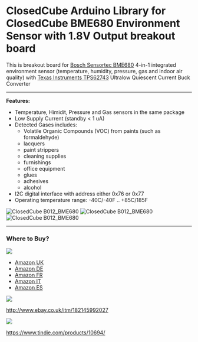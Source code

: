 ClosedCube Arduino Library for
ClosedCube BME680 Environment Sensor with 1.8V Output breakout board
================================================================================================================

This is breakout board for [Bosch Sensortec BME680](https://www.bosch-sensortec.com/bst/products/all_products/bme680)
 4-in-1 integrated environment sensor (temperature, humidity, pressure, gas and indoor air quality) with [Texas Instruments TPS62743](http://www.ti.com/product/TPS62743) Ultralow Quiescent Current Buck Converter

---

**Features:**

 - Temperature, Himidit, Pressure and Gas sensors in the same package
 - Low Supply Current (standby < 1 uA)
 - Detected Gases includes:
   -  Volatile Organic Compounds (VOC) from paints (such as formaldehyde)
   -  lacquers
   -  paint strippers
   -  cleaning supplies
   -  furnishings
   -  office equipment
   -  glues
   -  adhesives
   -  alcohol
 - I2C digital interface with address either 0x76 or 0x77
 - Operating temperature range: -40C/-40F .. +85C/185F

![ClosedCube B012_BME680](http://images.closedcube.uk/B013_BME680/B013_BME680_GitHub_Pic1.jpg)
![ClosedCube B012_BME680](http://images.closedcube.uk/B013_BME680/B013_BME680_GitHub_Pic2.jpg)
![ClosedCube B012_BME680](http://images.closedcube.uk/B013_BME680/B013_BME680_GitHub_Pic3.jpg)

----------
### Where to Buy?

[![](http://images.closedcube.uk/logo/github/amazon.png)](https://www.tindie.com/stores/closedcube/)

- [Amazon UK](https://www.amazon.co.uk/dp/B01MY4BG6H) 
- [Amazon DE](https://www.amazon.de/dp/B01MY4BG6H)
- [Amazon FR](https://www.amazon.fr/dp/B01MY4BG6H)
- [Amazon IT](https://www.amazon.it/dp/B01MY4BG6H)
- [Amazon ES](https://www.amazon.es/dp/B01MY4BG6H)

[![](http://images.closedcube.uk/logo/github/ebay.gif)](http://www.ebay.co.uk/itm/182145992027)

http://www.ebay.co.uk/itm/182145992027

[![](http://images.closedcube.uk/logo/github/tindie.png)](https://www.tindie.com/stores/closedcube/)

https://www.tindie.com/products/10694/
